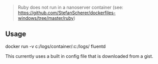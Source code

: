> Ruby does not run in a nanoserver container (see: https://github.com/StefanScherer/dockerfiles-windows/tree/master/ruby)

## Usage
docker run -v c:/logs/container/:c:/logs/ fluentd

This currently uses a built in config file that is downloaded from a gist.